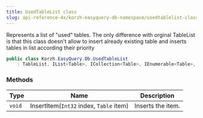 ```yaml
---
title: UsedTableList class
slug: api-reference-4x/korzh-easyquery-db-namespace/usedtablelist-class
---
```



Represents a list of "used" tables.  The only difference with orginal TableList is that this class doesn't allow to insert already existing table and inserts tables in list according their priority
```csharp
public class Korzh.EasyQuery.Db.UsedTableList
    : TableList, IList<Table>, ICollection<Table>, IEnumerable<Table>, IEnumerable, IList, ICollection, IReadOnlyList<Table>, IReadOnlyCollection<Table>

```

### Methods

| Type | Name | Description | 
| --- | --- | --- | 
| `void` | InsertItem(`Int32` index, `Table` item) | Inserts the item. |
